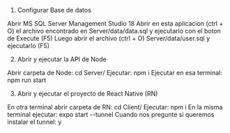 1. Configurar Base de datos

Abrir MS SQL Server Management Studio 18
Abrir en esta aplicacion (ctrl + O) el archivo encontrado en Server/data/data.sql y ejecutarlo con el boton de Execute (F5)
Luego abrir el archivo (ctrl + O) Server/data/user.sql y ejecutarlo (F5)

2. Abrir y ejecutar la API de Node

Abrir carpeta de Node: cd Server/
Ejecutar: npm i
Ejecutar en esa terminal: npm run start

3. Abrir y ejecutar el proyecto de React Native (RN)

En otra terminal abrir carpeta de RN: cd Client/
Ejecutar: npm i
En la misma terminal ejecutar: expo start --tunnel
Cuando nos pregunte si queremos instalar el tunnel: y